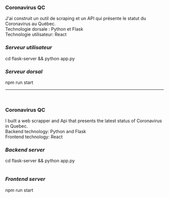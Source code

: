 ### Coronavirus QC

J'ai construit un outil de scraping et un API qui présente le statut du Coronavirus au Québec.<br>
Technologie dorsale : Python et Flask<br> 
Technologie utilisateur: React <br>

### _Serveur utilisateur_
cd flask-server && python app.py 

### _Serveur dorsal_
npm run start 

------------------------------------------------------------------
<br>

### Coronavirus QC
I built a web scrapper and Api that presents the latest status of Coronavirus in Quebec.<br>
Backend technology: Python and Flask <br>
Frontend technology: React <br>


### _Backend server_
cd flask-server && python app.py  <br />
<br>

### _Frontend server_
npm run start 

